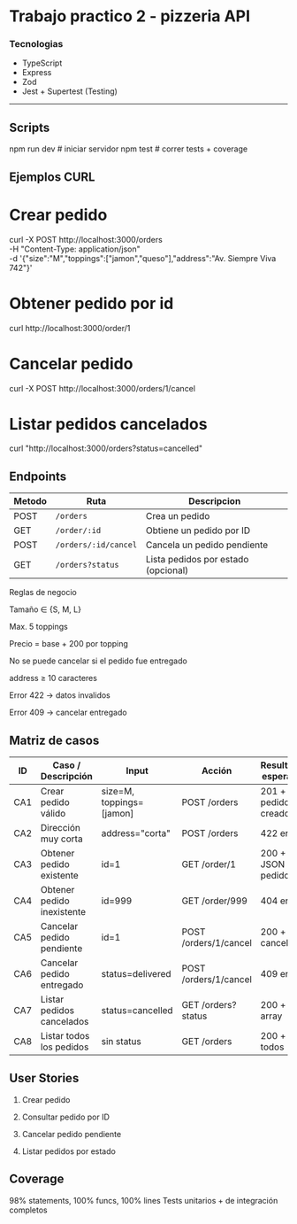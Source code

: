 # Trabajo practico 2 - pizzeria API 

### Tecnologias
- TypeScript  
- Express  
- Zod  
- Jest + Supertest (Testing)

---

##  Scripts


npm run dev     # iniciar servidor
npm test        # correr tests + coverage

## Ejemplos CURL
# Crear pedido
curl -X POST http://localhost:3000/orders \
  -H "Content-Type: application/json" \
  -d '{"size":"M","toppings":["jamon","queso"],"address":"Av. Siempre Viva 742"}'

# Obtener pedido por id
curl http://localhost:3000/order/1

# Cancelar pedido
curl -X POST http://localhost:3000/orders/1/cancel

# Listar pedidos cancelados
curl "http://localhost:3000/orders?status=cancelled"

## Endpoints
| Metodo | Ruta                 | Descripcion                         |
| ------ | -------------------- | ----------------------------------- |
| POST   | `/orders`            | Crea un pedido                      |
| GET    | `/order/:id`         | Obtiene un pedido por ID            |
| POST   | `/orders/:id/cancel` | Cancela un pedido pendiente         |
| GET    | `/orders?status`     | Lista pedidos por estado (opcional) |

Reglas de negocio

Tamaño ∈ {S, M, L}

Max. 5 toppings

Precio = base + 200 por topping

No se puede cancelar si el pedido fue entregado

address ≥ 10 caracteres

Error 422 → datos invalidos

Error 409 → cancelar entregado

## Matriz de casos

| ID  | Caso / Descripción         | Input                    | Acción                | Resultado esperado  | Test |
| --- | -------------------------- | ------------------------ | --------------------- | ------------------- | ---- |
| CA1 | Crear pedido válido        | size=M, toppings=[jamon] | POST /orders          | 201 + pedido creado | ✔️   |
| CA2 | Dirección muy corta        | address="corta"          | POST /orders          | 422 error           | ✔️   |
| CA3 | Obtener pedido existente   | id=1                     | GET /order/1          | 200 + JSON pedido   | ✔️   |
| CA4 | Obtener pedido inexistente | id=999                   | GET /order/999        | 404 error           | ✔️   |
| CA5 | Cancelar pedido pendiente  | id=1                     | POST /orders/1/cancel | 200 + cancelled     | ✔️   |
| CA6 | Cancelar pedido entregado  | status=delivered         | POST /orders/1/cancel | 409 error           | ✔️   |
| CA7 | Listar pedidos cancelados  | status=cancelled         | GET /orders?status    | 200 + array         | ✔️   |
| CA8 | Listar todos los pedidos   | sin status               | GET /orders           | 200 + todos         | ✔️   |

## User Stories

1. Crear pedido 

2. Consultar pedido por ID 

3. Cancelar pedido pendiente 

4. Listar pedidos por estado 

## Coverage

98% statements, 100% funcs, 100% lines
Tests unitarios + de integración completos


